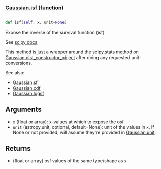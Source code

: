 ### [Gaussian](Gaussian.md).isf (function)


```py

def isf(self, x, unit=None)

```



Expose the inverse of the survival function (isf).

See [scipy docs](https://docs.scipy.org/doc/scipy/reference/generated/scipy.stats.rv_continuous.isf.html)

This method is just a wrapper around the scipy.stats method on
[Gaussian.dist_constructor_object](Gaussian.dist_constructor_object.md) after doing any requested unit-conversions.

See also:

* [Gaussian.sf](Gaussian.sf.md)
* [Gaussian.cdf](Gaussian.cdf.md)
* [Gaussian.logsf](Gaussian.logsf.md)

Arguments
----------
* `x` (float or array): x-values at which to expose the osf
* `unit` (astropy.unit, optional, default=None): unit of the values
    in `x`.  If None or not provided, will assume they're provided in
    [Gaussian.unit](Gaussian.unit.md).

Returns
---------
* (float or array) osf values of the same type/shape as `x`

